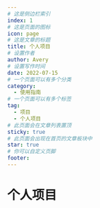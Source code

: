 ```yaml
---
# 这是侧边栏索引
index: 1
# 这是页面的图标
icon: page
# 这是文章的标题
title: 个人项目
# 设置作者
author: Avery
# 设置写作时间
date: 2022-07-15
# 一个页面可以有多个分类
category:
  - 使用指南
# 一个页面可以有多个标签
tag:
  - 项目
  - 个人项目
# 此页面会在文章列表置顶
sticky: true
# 此页面会出现在首页的文章板块中
star: true
# 你可以自定义页脚
footer: 
---
```


# 个人项目